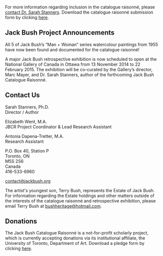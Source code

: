 
For more information regarding inclusion in the catalogue raisonné, please
[contact Dr. Sarah Stanners][1]. Download the catalogue raisonné submission form
by clicking [here][2].


Jack Bush Project Announcements
-------------------------------

All 5 of Jack Bush’s “Man + Woman” series watercolour paintings from 1955 have
now been found and documented for the catalogue raisonné!

A major Jack Bush retrospective exhibition is now scheduled to open at the
National Gallery of Canada in Ottawa from 13 November 2014 to 22 February 2015.
The exhibition will be co-curated by the Gallery’s director, Marc Mayer, and Dr.
Sarah Stanners, author of the forthcoming Jack Bush Catalogue Raisonné.


Contact Us
----------

Sarah Stanners, Ph.D.  
Director / Author

Elizabeth Went, M.A.  
JBCR Project Coordinator & Lead Research Assistant

Antonia Dapena-Tretter, M.A.  
Research Assistant

P.O. Box 40, Station P  
Toronto, ON  
M5S 2S6  
Canada  
416-533-6960  

<contact@jackbush.org>

The artist's youngest son, Terry Bush, represents the Estate of Jack Bush. For
information regarding the Estate holdings and other matters outside of the
interests of the catalogue raisonné and retrospective exhibition, please email
Terry Bush at <bushheritage@hotmail.com>.


Donations
---------

The Jack Bush Catalogue Raisonné is a not-for-profit scholarly project, which is
currently accepting donations via its institutional affiliate, the University of
Toronto, Department of Art.  Download a pledge form by clicking [here][3].




[1]: mailto:stanners@jackbush.org
[2]: /media/forms/JBCR_Submission_Form.pdf
[3]: /media/forms/JBCR_Pledge_Form.doc
